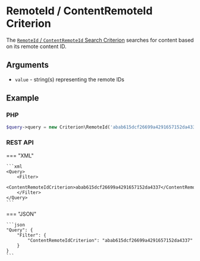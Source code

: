 # RemoteId / ContentRemoteId Criterion

The [`RemoteId` / `ContentRemoteId` Search Criterion](https://github.com/ibexa/core/blob/main/src/contracts/Repository/Values/Content/Query/Criterion/RemoteId.php)
searches for content based on its remote content ID.

## Arguments

- `value` - string(s) representing the remote IDs

## Example

### PHP

``` php
$query->query = new Criterion\RemoteId('abab615dcf26699a4291657152da4337');
```

### REST API

=== "XML"

    ```xml
    <Query>
        <Filter>
            <ContentRemoteIdCriterion>abab615dcf26699a4291657152da4337</ContentRemoteIdCriterion>
        </Filter>
    </Query>
    ```

=== "JSON"

    ```json
    "Query": {
        "Filter": {
            "ContentRemoteIdCriterion": "abab615dcf26699a4291657152da4337"
        }
    }
    ```